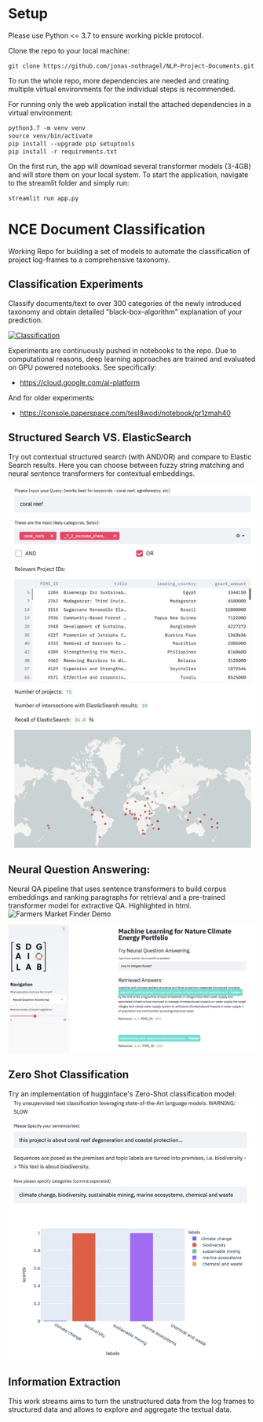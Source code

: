 # Setup

Please use Python <= 3.7 to ensure working pickle protocol.

Clone the repo to your local machine:
```
git clone https://github.com/jonas-nothnagel/NLP-Project-Documents.git
```
To run the whole repo, more dependencies are needed and creating multiple virtual environments for the individual steps is recommended. 

For running only the web application install the attached dependencies in a virtual environment:
```
python3.7 -m venv venv
source venv/bin/activate
pip install --upgrade pip setuptools
pip install -r requirements.txt
```
On the first run, the app will download several transformer models (3-4GB) and will store them on your local system. 
To start the application, navigate to the streamlit folder and simply run:
```
streamlit run app.py
```

# NCE Document Classification
Working Repo for building a set of models to automate the classification of project log-frames to a comprehensive taxonomy.

## Classification Experiments
Classify documents/text to over 300 categories of the newly introduced taxonomy and obtain detailed "black-box-algorithm" explanation of your prediction.

[![Classification](https://github.com/SDG-AI-Lab/NCE_Document_Classification/blob/master/img/classification.JPG)](#features)

Experiments are continuously pushed in notebooks to the repo.
Due to computational reasons, deep learning approaches are trained and evaluated on GPU powered notebooks. See specifically: 
* https://cloud.google.com/ai-platform

And for older experiments:
* https://console.paperspace.com/tesl8wodi/notebook/pr1zmah40

## Structured Search VS. ElasticSearch
Try out contextual structured search (with AND/OR) and compare to Elastic Search results. Here you can choose between fuzzy string matching and neural sentence transformers for contextual embeddings.

[![Whoosh](https://github.com/jonas-nothnagel/NLP-Project-Documents/blob/main/img/whoosh.png)](#features)

## Neural Question Answering:
Neural QA pipeline that uses sentence transformers to build corpus embeddings and ranking paragraphs for retrieval and a pre-trained transformer model for extractive QA. Highlighted in html. 
![Farmers Market Finder Demo](https://github.com/jonas-nothnagel/NLP-Project-Documents/blob/main/img/neural_qa.gif)

[![QA](https://github.com/jonas-nothnagel/NLP-Project-Documents/blob/main/img/neural_qa.png)](#features)

## Zero Shot Classification
Try an implementation of hugginface's Zero-Shot classification model:
[![zero_shot](https://github.com/jonas-nothnagel/NLP-Project-Documents/blob/main/img/zero_shot.png)](#features)


## Information Extraction 

This work streams aims to turn the unstructured data from the log frames to structured data and allows to explore and aggregate the textual data.
